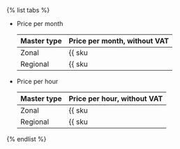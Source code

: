 {% list tabs %}

- Price per month

  Master type | Price per month, without VAT
  --- | ---
  Zonal | {{ sku|USD|mk8s.master.zonal.small|month|string }}
  Regional | {{ sku|USD|mk8s.master.regional.small|month|string }}

- Price per hour

  Master type | Price per hour, without VAT
  --- | ---
  Zonal | {{ sku|USD|mk8s.master.zonal.small|string }}
  Regional | {{ sku|USD|mk8s.master.regional.small|string }}

{% endlist %}